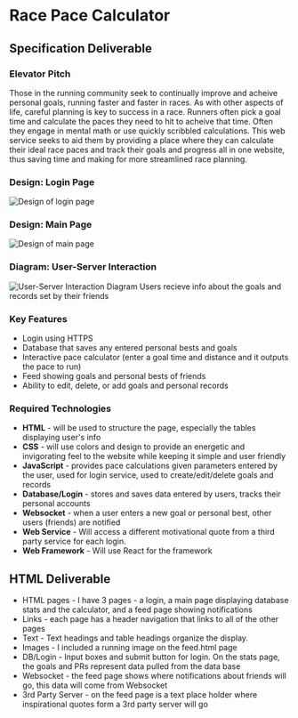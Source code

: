 # Race Pace Calculator

## Specification Deliverable
### Elevator Pitch
Those in the running community seek to continually improve and acheive personal goals, running faster and faster in races. As with other aspects of life, careful planning is key to success in a race. Runners often pick a goal time and calculate the paces they need to hit to acheive that time. Often they engage in mental math or use quickly scribbled calculations. This web service seeks to aid them by providing a place where they can calculate their ideal race paces and track their goals and progress all in one website, thus saving time and making for more streamlined race planning.
### Design: Login Page
![Design of login page](https://github.com/zackjsorensen/startup/assets/156393800/73501cb7-a2af-420c-8914-9eab8d391abf)
### Design: Main Page
![Design of main page](https://github.com/zackjsorensen/startup/assets/156393800/d4517d17-e454-41e5-953c-03f81ef4b09f)
### Diagram: User-Server Interaction
![User-Server Interaction Diagram](https://github.com/zackjsorensen/startup/assets/156393800/802eb2b6-9085-4cf4-aeb3-e14c8a33c281)
Users recieve info about the goals and records set by their friends

### Key Features
- Login using HTTPS
- Database that saves any entered personal bests and goals
- Interactive pace calculator (enter a goal time and distance and it outputs the pace to run)
- Feed showing goals and personal bests of friends
- Ability to edit, delete, or add goals and personal records

### Required Technologies
- **HTML** - will be used to structure the page, especially the tables displaying user's info
- **CSS** - will use colors and design to provide an energetic and invigorating feel to the website while keeping it simple and user friendly
- **JavaScript** - provides pace calculations given parameters entered by the user, used for login service, used to create/edit/delete goals and records
- **Database/Login** - stores and saves data entered by users, tracks their personal accounts
- **Websocket** - when a user enters a new goal or personal best, other users (friends) are notified
- **Web Service** - Will access a different motivational quote from a third party service for each login.
- **Web Framework** - Will use React for the framework

## HTML Deliverable  
- HTML pages - I have 3 pages - a login, a main page displaying database stats and the calculator, and a feed page showing notifications
- Links - each page has a header navigation that links to all of the other pages
- Text - Text headings and table headings organize the display.
- Images - I included a running image on the feed.html page
- DB/Login - Input boxes and submit button for login. On the stats page, the goals and PRs represent data pulled from the data base
- Websocket - the feed page shows where notifications about friends will go, this data will come from Websocket
- 3rd Party Server - on the feed page is a text place holder where inspirational quotes form a 3rd party server will go
